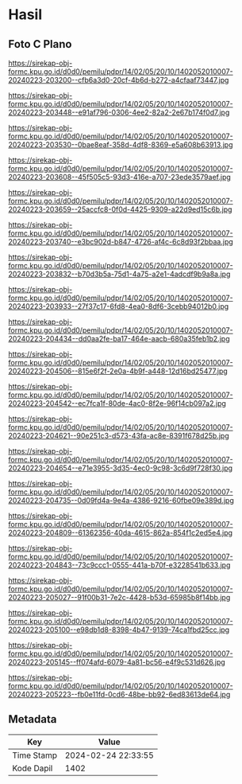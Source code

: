 # Hasil

## Foto C Plano

https://sirekap-obj-formc.kpu.go.id/d0d0/pemilu/pdpr/14/02/05/20/10/1402052010007-20240223-203200--cfb6a3d0-20cf-4b6d-b272-a4cfaaf73447.jpg

https://sirekap-obj-formc.kpu.go.id/d0d0/pemilu/pdpr/14/02/05/20/10/1402052010007-20240223-203448--e91af796-0306-4ee2-82a2-2e67b174f0d7.jpg

https://sirekap-obj-formc.kpu.go.id/d0d0/pemilu/pdpr/14/02/05/20/10/1402052010007-20240223-203530--0bae8eaf-358d-4df8-8369-e5a608b63913.jpg

https://sirekap-obj-formc.kpu.go.id/d0d0/pemilu/pdpr/14/02/05/20/10/1402052010007-20240223-203608--45f505c5-93d3-416e-a707-23ede3579aef.jpg

https://sirekap-obj-formc.kpu.go.id/d0d0/pemilu/pdpr/14/02/05/20/10/1402052010007-20240223-203659--25accfc8-0f0d-4425-9309-a22d9ed15c6b.jpg

https://sirekap-obj-formc.kpu.go.id/d0d0/pemilu/pdpr/14/02/05/20/10/1402052010007-20240223-203740--e3bc902d-b847-4726-af4c-6c8d93f2bbaa.jpg

https://sirekap-obj-formc.kpu.go.id/d0d0/pemilu/pdpr/14/02/05/20/10/1402052010007-20240223-203832--b70d3b5a-75d1-4a75-a2e1-4adcdf9b9a8a.jpg

https://sirekap-obj-formc.kpu.go.id/d0d0/pemilu/pdpr/14/02/05/20/10/1402052010007-20240223-203933--27f37c17-6fd8-4ea0-8df6-3cebb94012b0.jpg

https://sirekap-obj-formc.kpu.go.id/d0d0/pemilu/pdpr/14/02/05/20/10/1402052010007-20240223-204434--dd0aa2fe-ba17-464e-aacb-680a35feb1b2.jpg

https://sirekap-obj-formc.kpu.go.id/d0d0/pemilu/pdpr/14/02/05/20/10/1402052010007-20240223-204506--815e6f2f-2e0a-4b9f-a448-12d16bd25477.jpg

https://sirekap-obj-formc.kpu.go.id/d0d0/pemilu/pdpr/14/02/05/20/10/1402052010007-20240223-204542--ec7fca1f-80de-4ac0-8f2e-96f14cb097a2.jpg

https://sirekap-obj-formc.kpu.go.id/d0d0/pemilu/pdpr/14/02/05/20/10/1402052010007-20240223-204621--90e251c3-d573-43fa-ac8e-8391f678d25b.jpg

https://sirekap-obj-formc.kpu.go.id/d0d0/pemilu/pdpr/14/02/05/20/10/1402052010007-20240223-204654--e71e3955-3d35-4ec0-9c98-3c6d9f728f30.jpg

https://sirekap-obj-formc.kpu.go.id/d0d0/pemilu/pdpr/14/02/05/20/10/1402052010007-20240223-204735--0d09fd4a-9e4a-4386-9216-60fbe09e389d.jpg

https://sirekap-obj-formc.kpu.go.id/d0d0/pemilu/pdpr/14/02/05/20/10/1402052010007-20240223-204809--61362356-40da-4615-862a-854f1c2ed5e4.jpg

https://sirekap-obj-formc.kpu.go.id/d0d0/pemilu/pdpr/14/02/05/20/10/1402052010007-20240223-204843--73c9ccc1-0555-441a-b70f-e3228541b633.jpg

https://sirekap-obj-formc.kpu.go.id/d0d0/pemilu/pdpr/14/02/05/20/10/1402052010007-20240223-205027--91f00b31-7e2c-4428-b53d-65985b8f14bb.jpg

https://sirekap-obj-formc.kpu.go.id/d0d0/pemilu/pdpr/14/02/05/20/10/1402052010007-20240223-205100--e98db1d8-8398-4b47-9139-74ca1fbd25cc.jpg

https://sirekap-obj-formc.kpu.go.id/d0d0/pemilu/pdpr/14/02/05/20/10/1402052010007-20240223-205145--ff074afd-6079-4a81-bc56-e4f9c531d626.jpg

https://sirekap-obj-formc.kpu.go.id/d0d0/pemilu/pdpr/14/02/05/20/10/1402052010007-20240223-205223--fb0e11fd-0cd6-48be-bb92-6ed83613de64.jpg


## Metadata

| Key        | Value               |
| ---------- | ------------------- |
| Time Stamp | 2024-02-24 22:33:55 |
| Kode Dapil | 1402                |



